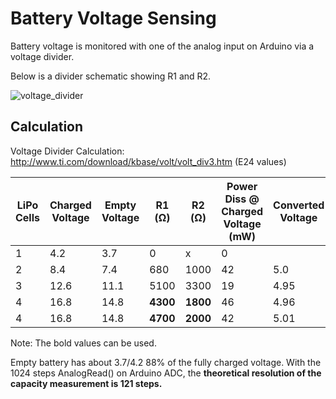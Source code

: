 # Battery Voltage Sensing

Battery voltage is monitored with one of the analog input on Arduino via a voltage divider.

Below is a divider schematic showing R1 and R2.

![voltage_divider](C:\Users\Victor\Documents\GitHub\clamp_electronics\doc\battery_sense\voltage_divider.jpg)

## Calculation

Voltage Divider Calculation: http://www.ti.com/download/kbase/volt/volt_div3.htm (E24 values)

| LiPo Cells | Charged Voltage | Empty Voltage | R1 (Ω)   | R2 (Ω)   | Power Diss @ Charged Voltage (mW) | Converted Voltage |
| ---------- | --------------- | ------------- | -------- | -------- | --------------------------------- | ----------------- |
| 1          | 4.2             | 3.7           | 0        | x        | 0                                 |                   |
| 2          | 8.4             | 7.4           | 680      | 1000     | 42                                | 5.0               |
| 3          | 12.6            | 11.1          | 5100     | 3300     | 19                                | 4.95              |
| 4          | 16.8            | 14.8          | **4300** | **1800** | 46                                | 4.96              |
| 4          | 16.8            | 14.8          | **4700** | **2000** | 42                                | 5.01              |

Note: The bold values can be used.

Empty battery has about 3.7/4.2 88% of the fully charged voltage. With the 1024 steps AnalogRead() on Arduino ADC, the **theoretical resolution of the capacity measurement is 121 steps.**

